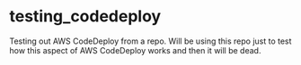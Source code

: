 # testing_codedeploy
Testing out AWS CodeDeploy from a repo. Will be using this repo just to test how this aspect of AWS CodeDeploy works and then it will be dead.

